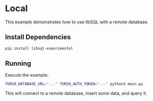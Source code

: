 # Local

This example demonstrates how to use libSQL with a remote database.

## Install Dependencies

```bash
pip install libsql-experimental
```

## Running

Execute the example:

```bash
TURSO_DATABASE_URL="..." TURSO_AUTH_TOKEN="..." python3 main.py
```

This will connect to a remote database, insert some data, and query it.
